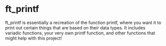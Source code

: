 # ft_printf
ft_printf is essentially a recreation of the function printf, where you want it to print out certain things that are based on their data types. It includes variadic functions, your very own printf function, and other functions that might help with this project!
